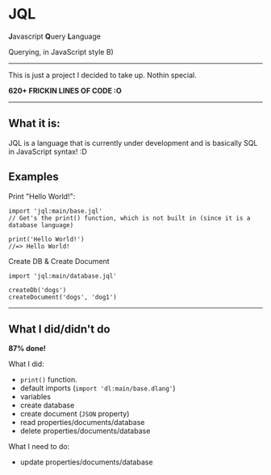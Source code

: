 # JQL

**J**avascript **Q**uery **L**anguage

Querying, in JavaScript style B)

---------------------------------------

This is just a project I decided to take up. Nothin special.

**620+ FRICKIN LINES OF CODE :O**

---------------------------------------

## What it is:
JQL is a language that is currently under development and is basically SQL in JavaScript syntax! :D

## Examples

Print "Hello World!":

```
import 'jql:main/base.jql'
// Get's the print() function, which is not built in (since it is a database language)

print('Hello World!')
//=> Hello World!
```

Create DB & Create Document
```
import 'jql:main/database.jql'

createDb('dogs')
createDocument('dogs', 'dog1')
```

---------------------------------------

## What I did/didn't do

**87% done!**

What I did:
- `print()` function.
- default imports (`import 'dl:main/base.dlang'`)
- variables
- create database
- create document (`JSON` property)
- read properties/documents/database
- delete properties/documents/database

What I need to do:
- update properties/documents/database